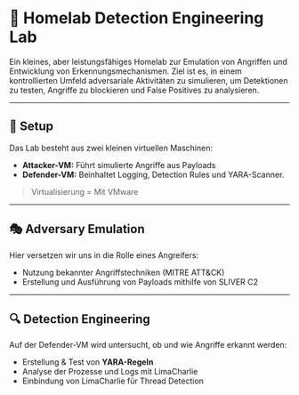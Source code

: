 # 🧪 Homelab Detection Engineering Lab

Ein kleines, aber leistungsfähiges Homelab zur Emulation von Angriffen und Entwicklung von Erkennungsmechanismen. Ziel ist es, in einem kontrollierten Umfeld adversariale Aktivitäten zu simulieren, um Detektionen zu testen, Angriffe zu blockieren und False Positives zu analysieren.

---

## 🔧 Setup

Das Lab besteht aus zwei kleinen virtuellen Maschinen:

- **Attacker-VM:** Führt simulierte Angriffe aus Payloads
- **Defender-VM:** Beinhaltet Logging, Detection Rules und YARA-Scanner.

> Virtualisierung = Mit VMware

---

## 🎭 Adversary Emulation

Hier versetzen wir uns in die Rolle eines Angreifers:

- Nutzung bekannter Angriffstechniken (MITRE ATT&CK)
- Erstellung und Ausführung von Payloads mithilfe von SLIVER C2

---

## 🔍 Detection Engineering

Auf der Defender-VM wird untersucht, ob und wie Angriffe erkannt werden:

- Erstellung & Test von **YARA-Regeln**
- Analyse der Prozesse und Logs mit LimaCharlie
- Einbindung von LimaCharlie für Thread Detection

